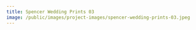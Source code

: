 ```yaml
---
title: Spencer Wedding Prints 03
image: /public/images/project-images/spencer-wedding-prints-03.jpeg
---
```

